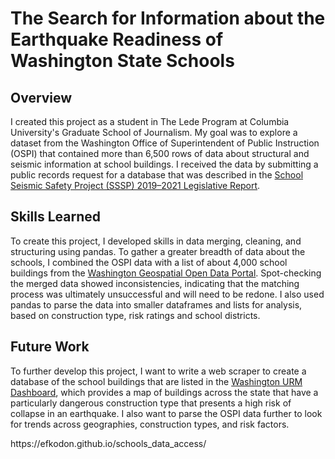 <link rel="stylesheet" href="https://cdn.jsdelivr.net/npm/bulma@0.9.4/css/bulma.min.css" />
    <link rel="stylesheet" href="style.css">
  </head>
  <body>
        <div class="section">
            <div class="container content">
                <h1 class="title">The Search for Information about the Earthquake Readiness of Washington State Schools</h1>
                <h2 class="title">Overview</h2>
                <p> I created this project as a student in The Lede Program at Columbia University's Graduate School of Journalism. My goal was to explore a dataset from the Washington Office of Superintendent of Public Instruction (OSPI) that contained more than 6,500 rows of data about structural and seismic information at school buildings. I received the data by submitting a public records request for a database that was described in the <a href="https://fortress.wa.gov/dnr/geologydata/school_seismic_safety/phase2/School_Seismic_Safety_Project_2021_Final_Report_DNR.pdf">School Seismic Safety Project (SSSP) 2019–2021 Legislative Report</a>.
                </p>
                <p>
                </p>
                </p>
                </p>
                <p> 
                </p>
                <h2 class="title">Skills Learned</h2>
                <p>To create this project, I developed skills in data merging, cleaning, and structuring using pandas. To gather a greater breadth of data about the schools, I combined the OSPI data with a list of about 4,000 school buildings from the <a href="https://geo.wa.gov/datasets/23bbd746f9924c149681815cfd2a6300/explore?location=47.266088%2C-120.802250%2C7.02&showTabl">Washington Geospatial Open Data Portal</a>. Spot-checking the merged data showed inconsistencies, indicating that the matching process was ultimately unsuccessful and will need to be redone. I also used pandas to parse the data into smaller dataframes and lists for analysis, based on construction type, risk ratings and school districts.
                </p>
                <h2 class="title">Future Work</h2>
                <p>To further develop this project, I want to write a web scraper to create a database of the school buildings that are listed in the 
                <a href="https://fortress.wa.gov/com/urmasonary/urmasonary/#7/47.347/-121.029/">Washington URM Dashboard</a>, which provides a map of buildings across the state that have a particularly dangerous construction type that presents a high risk of collapse in an earthquake. I also want to parse the OSPI data further to look for trends across geographies, construction types, and risk factors.
                </p>
                <p>https://efkodon.github.io/schools_data_access/</p>
